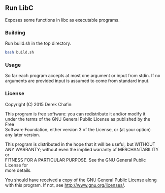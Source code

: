 ## Run LibC ##

Exposes some functions in libc as executable programs.

### Building ###
Run build.sh in the top directory.  
  
```bash
bash build.sh
```

### Usage ###
So far each program accepts at most one argument or input from stdin. If no arguments are provided input is assumed to come from standard input.

### License ###

Copyright (C) 2015  Derek Chafin  
  
This program is free software: you can redistribute it and/or modify it  
under the terms of the GNU General Public License as published by the Free  
Software Foundation, either version 3 of the License, or (at your option)  
any later version.  
  
This program is distributed in the hope that it will be useful, but WITHOUT  
ANY WARRANTY; without even the implied warranty of MERCHANTABILITY or  
FITNESS FOR A PARTICULAR PURPOSE.  See the GNU General Public License for  
more details.  
  
You should have received a copy of the GNU General Public License along  
with this program.  If not, see <http://www.gnu.org/licenses/>.  
